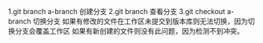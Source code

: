 1.git branch a-branch 创建分支
2.git branch	查看分支
3.git checkout a-branch	切换分支
如果有修改的文件在工作区未提交到版本库则无法切换，因为切换分支会覆盖工作区
如果有新创建的文件则没有此问题，因为检测不到冲突。

